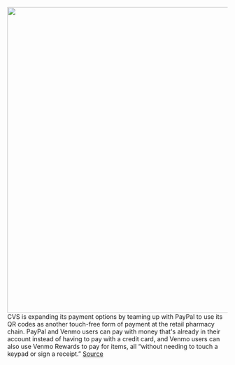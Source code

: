<img src='https://cdn.vox-cdn.com/thumbor/kZzcsrwlpsOIQsnOIqfaxlfCSGY=/0x0:1396x872/1200x800/filters:focal(587x325:809x547)/cdn.vox-cdn.com/uploads/chorus_image/image/67135663/Screen_Shot_2020_07_30_at_6.40.16_PM.0.png' width='700px' /><br/>
CVS is expanding its payment options by teaming up with PayPal to use its QR codes as another touch-free form of payment at the retail pharmacy chain. PayPal and Venmo users can pay with money that's already in their account instead of having to pay with a credit card, and Venmo users can also use Venmo Rewards to pay for items, all “without needing to touch a keypad or sign a receipt.”
<a href='https://www.theverge.com/2020/7/30/21348802/paypal-venmo-qr-codes-cvs-store-payment'> Source <a/>